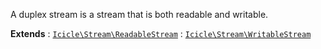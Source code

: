 A duplex stream is a stream that is both readable and writable.

**Extends**
:   [`Icicle\Stream\ReadableStream`](ReadableStream.md)
:   [`Icicle\Stream\WritableStream`](WritableStream.md)
